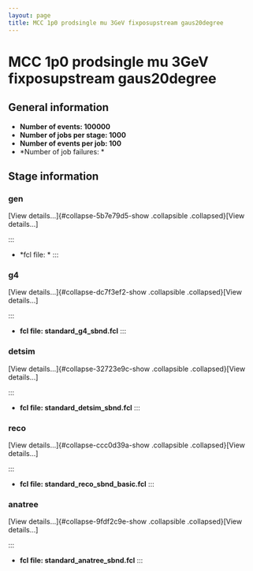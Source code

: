```yaml
---
layout: page
title: MCC 1p0 prodsingle mu 3GeV fixposupstream gaus20degree
---
```




MCC 1p0 prodsingle mu 3GeV fixposupstream gaus20degree
================================================================================================================================



General information 
----------------------------------------------------------

-   **Number of events: 100000**
-   **Number of jobs per stage: 1000**
-   **Number of events per job: 100**
-   \*Number of job failures: \*



Stage information 
------------------------------------------------------



### gen 

[View details\...]{#collapse-5b7e79d5-show .collapsible
.collapsed}[View details\...]

::: 
-   \*fcl file: \*
:::



### g4 

[View details\...]{#collapse-dc7f3ef2-show .collapsible
.collapsed}[View details\...]

::: 
-   **fcl file: standard\_g4\_sbnd.fcl**
:::



### detsim 

[View details\...]{#collapse-32723e9c-show .collapsible
.collapsed}[View details\...]

::: 
-   **fcl file: standard\_detsim\_sbnd.fcl**
:::



### reco 

[View details\...]{#collapse-ccc0d39a-show .collapsible
.collapsed}[View details\...]

::: 
-   **fcl file: standard\_reco\_sbnd\_basic.fcl**
:::



### anatree 

[View details\...]{#collapse-9fdf2c9e-show .collapsible
.collapsed}[View details\...]

::: 
-   **fcl file: standard\_anatree\_sbnd.fcl**
:::
